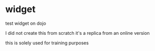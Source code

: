 # widget
test widget on dojo

I did not create this from scratch it's a replica from an online version

this is solely used for training purposes
